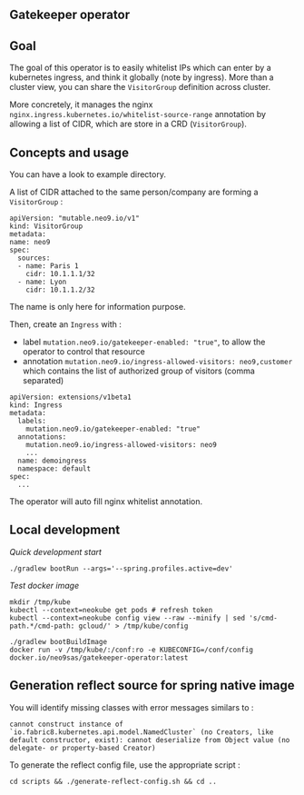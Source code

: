 Gatekeeper operator
-------------------

Goal
----

The goal of this operator is to easily whitelist IPs which can enter by a kubernetes ingress, and think it
globally (note by ingress). More than a cluster view, you can share the `VisitorGroup` definition across cluster.

More concretely, it manages the nginx `nginx.ingress.kubernetes.io/whitelist-source-range` annotation by allowing 
a list of CIDR, which are store in a CRD (`VisitorGroup`).


Concepts and usage
------------------

You can have a look to example directory.

A list of CIDR attached to the same person/company are forming a `VisitorGroup` :
```
apiVersion: "mutable.neo9.io/v1"
kind: VisitorGroup
metadata:
name: neo9
spec:
  sources:
  - name: Paris 1
    cidr: 10.1.1.1/32
  - name: Lyon
    cidr: 10.1.1.2/32
```
The name is only here for information purpose.

Then, create an `Ingress` with :
* label `mutation.neo9.io/gatekeeper-enabled: "true"`, to allow the operator to control that resource
* annotation `mutation.neo9.io/ingress-allowed-visitors: neo9,customer` which contains the list of authorized group of visitors (comma separated)
```
apiVersion: extensions/v1beta1
kind: Ingress
metadata:
  labels:
    mutation.neo9.io/gatekeeper-enabled: "true"
  annotations:
    mutation.neo9.io/ingress-allowed-visitors: neo9
    ...
  name: demoingress
  namespace: default
spec:
  ...
```

The operator will auto fill nginx whitelist annotation.


Local development
-----------------

*Quick development start*
```
./gradlew bootRun --args='--spring.profiles.active=dev'
```

*Test docker image*
```
mkdir /tmp/kube
kubectl --context=neokube get pods # refresh token
kubectl --context=neokube config view --raw --minify | sed 's/cmd-path.*/cmd-path: gcloud/' > /tmp/kube/config

./gradlew bootBuildImage
docker run -v /tmp/kube/:/conf:ro -e KUBECONFIG=/conf/config docker.io/neo9sas/gatekeeper-operator:latest
```

Generation reflect source for spring native image
-------------------------------------------------

You will identify missing classes with error messages similars to :
```
cannot construct instance of `io.fabric8.kubernetes.api.model.NamedCluster` (no Creators, like default constructor, exist): cannot deserialize from Object value (no delegate- or property-based Creator)
```

To generate the reflect config file, use the appropriate script :
```
cd scripts && ./generate-reflect-config.sh && cd ..
```
